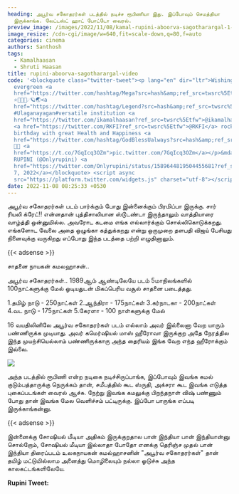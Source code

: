 ```yaml
---
heading: அபூர்வ சகோதரர்கள் படத்தில் நடிச்ச ரூபிணியா இது. இப்போவும் செமத்தியா
  இருக்காங்க. லேட்டஸ்ட் ஹாட் போட்டோ வைரல்.
preview_image: /images/2022/11/08/kamal-rupini-aboorva-sagotharargal-1-.jpg
image_resize: /cdn-cgi/image/w=640,fit=scale-down,q=80,f=auto
categories: cinema
authors: Santhosh
tags:
  - Kamalhaasan
  - Shruti Haasan
title: rupini-aboorva-sagotharargal-video
code: '<blockquote class="twitter-tweet"><p lang="en" dir="ltr">Wishing
  evergreen <a
  href="https://twitter.com/hashtag/Mega?src=hash&amp;ref_src=twsrc%5Etfw">#Mega</a>
  ⭐️🌟🔥🔥☄️🪐🌏<a
  href="https://twitter.com/hashtag/Legend?src=hash&amp;ref_src=twsrc%5Etfw">#Legend</a>
  #Ulaganayagan#versatile institution <a
  href="https://twitter.com/ikamalhaasan?ref_src=twsrc%5Etfw">@ikamalhaasan</a>
  <a href="https://twitter.com/RKFI?ref_src=twsrc%5Etfw">@RKFI</a> rocking
  birthday with great Health and Happiness <a
  href="https://twitter.com/hashtag/GodBlessUalways?src=hash&amp;ref_src=twsrc%5Etfw">#GodBlessUalways</a>
  🎂🎂 <a
  href="https://t.co/7GqIcq3OZm">pic.twitter.com/7GqIcq3OZm</a></p>&mdash;
  RUPINI (@Onlyrupini) <a
  href="https://twitter.com/Onlyrupini/status/1589644819504455681?ref_src=twsrc%5Etfw">November
  7, 2022</a></blockquote> <script async
  src="https://platform.twitter.com/widgets.js" charset="utf-8"></script>'
date: 2022-11-08 08:25:33 +0530
---
```

அபூர்வ சகோதரர்கள் படம் பார்க்கும் போது இன்னைக்கும் பிரமிப்பா இருக்கு. சார் ரியலி க்ரேட்!! 
என்னதான் புத்திசாலியான ஸ்டூடண்டா இருந்தாலும் வாத்தியாரை வாழ்த்தி ஒன்னுமில்ல. அவரோட கடமை எங்க எல்லார்க்கும் சொல்லிகொடுக்கறது. எங்களோட வேலை அதை ஒழுங்கா கத்துக்கறது என்று ஒருமுறை தளபதி விஜய் பேசியது நினைவுக்கு வருகிறது எப்போது இந்த படத்தை பற்றி எழுதினாலும்.

{{< adsense >}}

சாதனை நாயகன் 
கமலஹாசன்..

அபூர்வ சகோதரர்கள்..
1989ஆம் ஆண்டிலேயே  படம் 5மாநிலங்களில் 100நாட்களுக்கு மேல் ஓடியதுடன் மிகப்பெரிய வசூல் சாதனை படைத்தது.

1.தமிழ் நாடு - 250நாட்கள்
2.ஆந்திரா - 175நாட்கள்
3.கர்நாடகா - 200நாட்கள்
4.வட நாடு - 175நாட்கள்
5.கேரளா - 100 நாள்களுக்கு மேல்

16 வயதிலினிலே அபூர்வ சகோதரர்கள் படம் எல்லாம் அவர் இல்லைனா வேற யாரும் பண்ணிருக்க முடியாது. அவர் கமெர்ஷியல் மாஸ் ஹீரோவா இருக்குற அதே நேரத்தில  இந்த முயற்சியெல்லாம் பண்ணிருக்காரு அந்த தைரியம் இங்க வேற எந்த ஹீரோக்கும் இல்லை. 

![](/images/2022/11/08/kamal-rupini-aboorva-sagotharargal-2-.jpg)

அந்த படத்தில் ரூபிணி என்ற நடிகை நடிச்சிருப்பாங்க, இப்போவும் இவங்க கமல் குடும்பத்தாருக்கு நெருக்கம் தான், சமீபத்தில் கூட ஸ்ருதி, அக்சரா கூட இவங்க எடுத்த புகைப்படங்கள் வைரல் ஆச்சு. நேற்று இவங்க கமலுக்கு பிறந்தநாள் விஷ் பண்ணும் போது தான் இவங்க மேல வெளிச்சம் பட்டிருக்கு. இப்போ பாருங்க எப்படி இருக்காங்கன்னு.

{{< adsense >}}  

இன்னைக்கு சோஷியல் மீடியா அதிகம் இருக்குறதால பான் இந்தியா பான் இந்தியான்னு சொல்றோம், சோஷியல் மீடியா இல்லாதா போதோ எனக்கு தெரிஞ்ச முதல் பான் இந்தியா திரைப்படம் உலகநாயகன் கமல்ஹாசனின் "அபூர்வ சகோதரர்கள்" தான் தமிழ் மட்டுமில்லாம அனைத்து மொழிலையும் நல்லா ஓடுச்சு அந்த காலகட்டங்களிலேயே. 

**R﻿upini Tweet:**